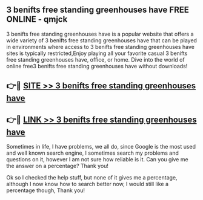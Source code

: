 ## 3 benifts free standing greenhouses have FREE ONLINE - qmjck

3 benifts free standing greenhouses have is a popular website that offers a wide variety of 3 benifts free standing greenhouses have that can be played in environments where access to 3 benifts free standing greenhouses have sites is typically restricted,Enjoy playing all your favorite casual 3 benifts free standing greenhouses have, office, or home. Dive into the world of online free3 benifts free standing greenhouses have without downloads!

## 👉🔴 [SITE >> 3 benifts free standing greenhouses have](http://news.freeplayer.one?title=3_benifts_free_standing_greenhouses_have&ref=FRRE)

## 👉🔴 [LINK >> 3 benifts free standing greenhouses have](http://news.freeplayer.one?title=3_benifts_free_standing_greenhouses_have&ref=FREE)

Sometimes in life, I have problems, we all do, since Google is the most used and well known search engine, I sometimes search my problems and questions on it, however I am not sure how reliable is it. Can you give me the answer on a percentage? Thank you!

Ok so I checked the help stuff, but none of it gives me a percentage, although I now know how to search better now, I would still like a percentage though, Thank you!